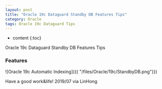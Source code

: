 ```yaml
---
layout: post
title: "Oracle 19c Dataguard Standby DB Features Tips"
category: Oracle
tags: Oracle 19c Dataguard Tips
---
```


* content
{:toc}

Oracle 19c Dataguard Standby DB Features Tips


### Features



![Oracle 19c Automatic Indexing]({{ "/files/Oracle/19c/StandbyDB.png"}})



	
Have a good work&life! 2019/07 via LinHong




